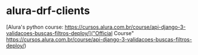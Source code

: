 # alura-drf-clients
[Alura's python course: https://cursos.alura.com.br/course/api-django-3-validacoes-buscas-filtros-deploy/]("Official Course" https://cursos.alura.com.br/course/api-django-3-validacoes-buscas-filtros-deploy/)

